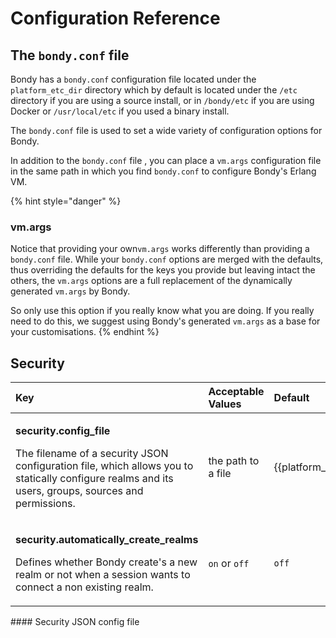 # Configuration Reference

## The `bondy.conf` file

Bondy  has a `bondy.conf` configuration file located under the `platform_etc_dir` directory which by default is located under the `/etc` directory if you are using a source install, or in `/bondy/etc` if you are using Docker or `/usr/local/etc` if you used a binary install.

The `bondy.conf` file is used to set a wide variety of configuration options for Bondy.

In addition to the `bondy.conf` file , you can place a `vm.args` configuration file in the same path in which you find `bondy.conf` to configure Bondy's Erlang VM.

{% hint style="danger" %}
### vm.args

Notice that providing your own`vm.args` works differently than providing a `bondy.conf` file. While your `bondy.conf` options are merged with the defaults, thus overriding the defaults for the keys you provide but leaving intact the others, the `vm.args` options are a full replacement of the dynamically generated `vm.args` by Bondy. 

So only use this option if you really know what you are doing. If you really need to do this, we suggest  using Bondy's generated `vm.args` as a base for your customisations.
{% endhint %}

## Security

<table>
  <thead>
    <tr>
      <th style="text-align:left">Key</th>
      <th style="text-align:left">Acceptable Values</th>
      <th style="text-align:left">Default</th>
    </tr>
  </thead>
  <tbody>
    <tr>
      <td style="text-align:left">
        <p><b>security.config_file</b>
        </p>
        <p>The filename of a security JSON configuration file, which allows you to
          statically configure realms and its users, groups, sources and permissions.</p>
      </td>
      <td style="text-align:left">the path to a file</td>
      <td style="text-align:left">{{platform_etc_dir}}/security_config.json</td>
    </tr>
    <tr>
      <td style="text-align:left">
        <p><b>security.automatically_create_realms</b>
        </p>
        <p>Defines whether Bondy create&apos;s a new realm or not when a session
          wants to connect a non existing realm.</p>
      </td>
      <td style="text-align:left"><code>on</code> or <code>off</code>
      </td>
      <td style="text-align:left"><code>off</code>
      </td>
    </tr>
  </tbody>
</table>#### Security JSON config file

